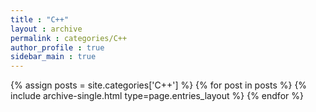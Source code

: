 ```yaml
---
title : "C++"
layout : archive
permalink : categories/C++
author_profile : true
sidebar_main : true
---
```



{% assign posts = site.categories['C++'] %}
{% for post in posts %} {% include archive-single.html type=page.entries_layout %} {% endfor %}